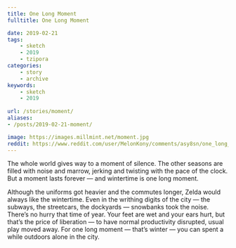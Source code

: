 ```yaml
---
title: One Long Moment
fulltitle: One Long Moment

date: 2019-02-21
tags:
    - sketch
    - 2019
    - tzipora
categories:
    - story
    - archive
keywords:
    - sketch
    - 2019
    
url: /stories/moment/
aliases:
- /posts/2019-02-21-moment/

image: https://images.millmint.net/moment.jpg
reddit: https://www.reddit.com/user/MelonKony/comments/asy8sn/one_long_moment/
---
```


The whole world gives way to a moment of silence. The other seasons are filled with noise and marrow, jerking and twisting with the pace of the clock. But a moment lasts forever — and wintertime is one long moment.

Although the uniforms got heavier and the commutes longer, Zelda would always like the wintertime. Even in the writhing digits of the city — the subways, the streetcars, the dockyards — snowbanks took the noise. There’s no hurry that time of year. Your feet are wet and your ears hurt, but that’s the price of liberation — to have normal productivity disrupted, usual play moved away. For one long moment — that’s winter — you can spent a while outdoors alone in the city.

